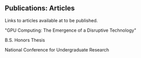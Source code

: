 ## Publications: Articles

Links to articles available at to be published.



"GPU Computing: The Emergence of a Disruptive Technology"

B.S. Honors Thesis

National Conference for Undergraduate
Research
